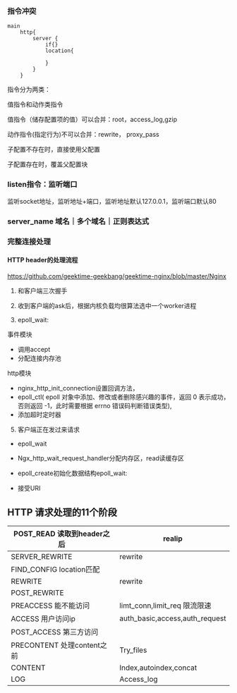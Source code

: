 ### 指令冲突

```
main
	http{
		server {
			if{}
			location{
				
			}
		}
	}
```

指令分为两类：

值指令和动作类指令

值指令（储存配置项的值）可以合并：root，access_log,gzip

动作指令(指定行为)不可以合并：rewrite， proxy_pass

子配置不存在时，直接使用父配置

子配置存在时，覆盖父配置块

### listen指令：监听端口

监听socket地址，监听地址+端口，监听地址默认127.0.0.1，监听端口默认80

### server_name 域名｜多个域名｜正则表达式





### 完整连接处理

#### HTTP header的处理流程

https://github.com/geektime-geekbang/geektime-nginx/blob/master/Nginx

1. 和客户端三次握手

2. 收到客户端的ask后，根据内核负载均很算法选中一个worker进程

3. epoll_wait: 

事件模块

* 调用accept
* 分配连接内存池 

http模块

* nginx_http_init_connection设置回调方法，
* epoll_ctl( epoll 对象中添加、修改或者删除感兴趣的事件，返回 0 表示成功，否则返回 -1，此时需要根据 errno 错误码判断错误类型),
* 添加超时定时器

5. 客户端正在发过来请求

* epoll_wait
* Ngx_http_wait_request_handler分配内存区，read读缓存区
* epoll_create初始化数据结构epoll_wait: 

* 接受URI

## HTTP 请求处理的11个阶段

| POST_READ 读取到header之后 | realip                         |
| -------------------------- | ------------------------------ |
| SERVER_REWRITE             | rewrite                        |
| FIND_CONFIG location匹配   |                                |
| REWRITE                    | rewrite                        |
| POST_REWRITE               |                                |
| PREACCESS 能不能访问       | limt_conn,limit_req 限流限速   |
| ACCESS 用户访问ip          | auth_basic,access,auth_request |
| POST_ACCESS 第三方访问     |                                |
| PRECONTENT 处理content之前 | Try_files                      |
| CONTENT                    | Index,autoindex,concat         |
| LOG                        | Access_log                     |

